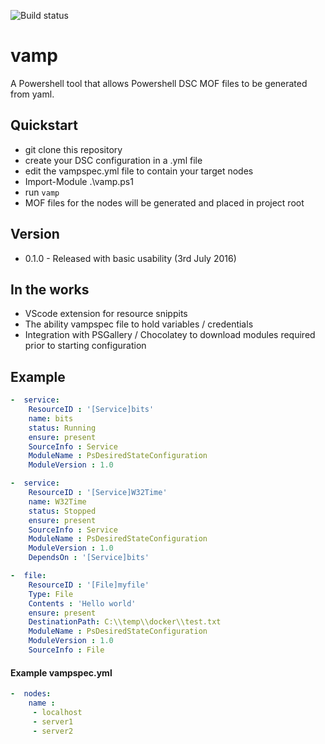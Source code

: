 ![Build status](https://ci.appveyor.com/api/projects/status/s7a7aos4yo2v3vvd?svg=true)

# vamp
A Powershell tool that allows Powershell DSC MOF files to be generated from yaml. 

## Quickstart
* git clone this repository
* create your DSC configuration in a .yml file
* edit the vampspec.yml file to contain your target nodes
* Import-Module .\vamp.ps1
* run ```vamp```
* MOF files for the nodes will be generated and placed in project root

## Version

 * 0.1.0 - Released with basic usability (3rd July 2016)

## In the works

 * VScode extension for resource snippits
 * The ability vampspec file to hold variables / credentials
 * Integration with PSGallery / Chocolatey to download modules required prior to starting configuration

## Example 

```yaml
-  service:
    ResourceID : '[Service]bits'
    name: bits
    status: Running
    ensure: present
    SourceInfo : Service
    ModuleName : PsDesiredStateConfiguration
    ModuleVersion : 1.0

-  service:
    ResourceID : '[Service]W32Time'
    name: W32Time
    status: Stopped
    ensure: present
    SourceInfo : Service
    ModuleName : PsDesiredStateConfiguration
    ModuleVersion : 1.0
    DependsOn : '[Service]bits'

-  file:
    ResourceID : '[File]myfile'
    Type: File
    Contents : 'Hello world'
    ensure: present
    DestinationPath: C:\\temp\\docker\\test.txt
    ModuleName : PsDesiredStateConfiguration
    ModuleVersion : 1.0
    SourceInfo : File
```

#### Example vampspec.yml
```yaml
-  nodes:
    name : 
     - localhost
     - server1
     - server2   
```
